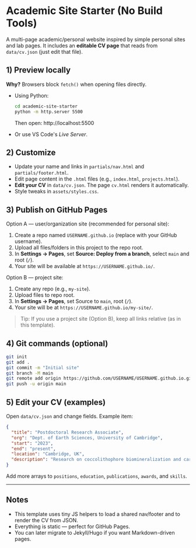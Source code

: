 
# Academic Site Starter (No Build Tools)

A multi-page academic/personal website inspired by simple personal sites and lab pages. 
It includes an **editable CV page** that reads from `data/cv.json` (just edit that file).

## 1) Preview locally

**Why?** Browsers block `fetch()` when opening files directly.

- Using Python:
  ```bash
  cd academic-site-starter
  python -m http.server 5500
  ```
  Then open: http://localhost:5500

- Or use VS Code's *Live Server*.

## 2) Customize

- Update your name and links in `partials/nav.html` and `partials/footer.html`.
- Edit page content in the `.html` files (e.g., `index.html`, `projects.html`).
- **Edit your CV** in `data/cv.json`. The page `cv.html` renders it automatically.
- Style tweaks in `assets/styles.css`.

## 3) Publish on GitHub Pages

Option A — user/organization site (recommended for personal site):
1. Create a repo named `USERNAME.github.io` (replace with your GitHub username).
2. Upload all files/folders in this project to the repo root.
3. In **Settings → Pages**, set **Source: Deploy from a branch**, select `main` and root (`/`).
4. Your site will be available at `https://USERNAME.github.io/`.

Option B — project site:
1. Create any repo (e.g., `my-site`).
2. Upload files to repo root.
3. In **Settings → Pages**, set Source to `main`, root (`/`).
4. Your site will be at `https://USERNAME.github.io/my-site/`.

> Tip: If you use a project site (Option B), keep all links relative (as in this template).

## 4) Git commands (optional)

```bash
git init
git add .
git commit -m "Initial site"
git branch -M main
git remote add origin https://github.com/USERNAME/USERNAME.github.io.git
git push -u origin main
```

## 5) Edit your CV (examples)

Open `data/cv.json` and change fields. Example item:

```json
{
  "title": "Postdoctoral Research Associate",
  "org": "Dept. of Earth Sciences, University of Cambridge",
  "start": "2023",
  "end": "present",
  "location": "Cambridge, UK",
  "description": "Research on coccolithophore biomineralization and carbonate chemistry."
}
```

Add more arrays to `positions`, `education`, `publications`, `awards`, and `skills`.

---

## Notes

- This template uses tiny JS helpers to load a shared nav/footer and to render the CV from JSON.
- Everything is static — perfect for GitHub Pages.
- You can later migrate to Jekyll/Hugo if you want Markdown-driven pages.
